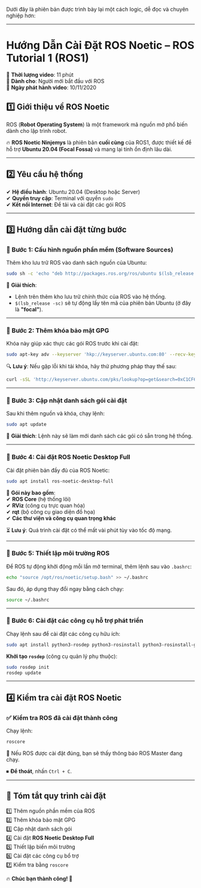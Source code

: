 Dưới đây là phiên bản được trình bày lại một cách logic, dễ đọc và chuyên nghiệp hơn:  

---

# **Hướng Dẫn Cài Đặt ROS Noetic – ROS Tutorial 1 (ROS1)**  

📌 **Thời lượng video**: 11 phút  
📌 **Dành cho**: Người mới bắt đầu với ROS  
📌 **Ngày phát hành video**: 10/11/2020  

## **1️⃣ Giới thiệu về ROS Noetic**  
ROS (**Robot Operating System**) là một framework mã nguồn mở phổ biến dành cho lập trình robot.  

🔥 **ROS Noetic Ninjemys** là phiên bản **cuối cùng** của ROS1, được thiết kế để hỗ trợ **Ubuntu 20.04 (Focal Fossa)** và mang lại tính ổn định lâu dài.  

---

## **2️⃣ Yêu cầu hệ thống**  
✔ **Hệ điều hành**: Ubuntu 20.04 (Desktop hoặc Server)  
✔ **Quyền truy cập**: Terminal với quyền `sudo`  
✔ **Kết nối Internet**: Để tải và cài đặt các gói ROS  

---

## **3️⃣ Hướng dẫn cài đặt từng bước**  

### **🔹 Bước 1: Cấu hình nguồn phần mềm (Software Sources)**  
Thêm kho lưu trữ ROS vào danh sách nguồn của Ubuntu:  
```bash
sudo sh -c 'echo "deb http://packages.ros.org/ros/ubuntu $(lsb_release -sc) main" > /etc/apt/sources.list.d/ros-latest.list'
```
📌 **Giải thích**:  
- Lệnh trên thêm kho lưu trữ chính thức của ROS vào hệ thống.  
- `$(lsb_release -sc)` sẽ tự động lấy tên mã của phiên bản Ubuntu (ở đây là **"focal"**).  

---

### **🔹 Bước 2: Thêm khóa bảo mật GPG**  
Khóa này giúp xác thực các gói ROS trước khi cài đặt:  
```bash
sudo apt-key adv --keyserver 'hkp://keyserver.ubuntu.com:80' --recv-key C1CF6E31E6BADE8868B172B4F42ED6FBAB17C654
```
🔍 **Lưu ý**: Nếu gặp lỗi khi tải khóa, hãy thử phương pháp thay thế sau:  
```bash
curl -sSL 'http://keyserver.ubuntu.com/pks/lookup?op=get&search=0xC1CF6E31E6BADE8868B172B4F42ED6FBAB17C654' | sudo apt-key add -
```

---

### **🔹 Bước 3: Cập nhật danh sách gói cài đặt**  
Sau khi thêm nguồn và khóa, chạy lệnh:  
```bash
sudo apt update
```
📌 **Giải thích**: Lệnh này sẽ làm mới danh sách các gói có sẵn trong hệ thống.  

---

### **🔹 Bước 4: Cài đặt ROS Noetic Desktop Full**  
Cài đặt phiên bản đầy đủ của ROS Noetic:  
```bash
sudo apt install ros-noetic-desktop-full
```
🚀 **Gói này bao gồm**:  
✔ **ROS Core** (hệ thống lõi)  
✔ **RViz** (công cụ trực quan hóa)  
✔ **rqt** (bộ công cụ giao diện đồ họa)  
✔ **Các thư viện và công cụ quan trọng khác**  

⏳ **Lưu ý**: Quá trình cài đặt có thể mất vài phút tùy vào tốc độ mạng.  

---

### **🔹 Bước 5: Thiết lập môi trường ROS**  
Để ROS tự động khởi động mỗi lần mở terminal, thêm lệnh sau vào `.bashrc`:  
```bash
echo "source /opt/ros/noetic/setup.bash" >> ~/.bashrc
```
Sau đó, áp dụng thay đổi ngay bằng cách chạy:  
```bash
source ~/.bashrc
```

---

### **🔹 Bước 6: Cài đặt các công cụ hỗ trợ phát triển**  
Chạy lệnh sau để cài đặt các công cụ hữu ích:  
```bash
sudo apt install python3-rosdep python3-rosinstall python3-rosinstall-generator python3-wstool build-essential
```
**Khởi tạo `rosdep`** (công cụ quản lý phụ thuộc):  
```bash
sudo rosdep init
rosdep update
```

---

## **4️⃣ Kiểm tra cài đặt ROS Noetic**  
### **✅ Kiểm tra ROS đã cài đặt thành công**  
Chạy lệnh:  
```bash
roscore
```
📌 Nếu ROS được cài đặt đúng, bạn sẽ thấy thông báo ROS Master đang chạy.  

⏹ **Để thoát**, nhấn `Ctrl + C`.  

---

## 🎯 **Tóm tắt quy trình cài đặt**  
1️⃣ Thêm nguồn phần mềm của ROS  
2️⃣ Thêm khóa bảo mật GPG  
3️⃣ Cập nhật danh sách gói  
4️⃣ Cài đặt **ROS Noetic Desktop Full**  
5️⃣ Thiết lập biến môi trường  
6️⃣ Cài đặt các công cụ bổ trợ  
7️⃣ Kiểm tra bằng `roscore`  

🔥 **Chúc bạn thành công! 🚀**